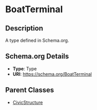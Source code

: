 # BoatTerminal

## Description
A type defined in Schema.org.

## Schema.org Details
- **Type**: Type
- **URI**: https://schema.org/BoatTerminal

## Parent Classes
- [CivicStructure](../CivicStructure.md)

